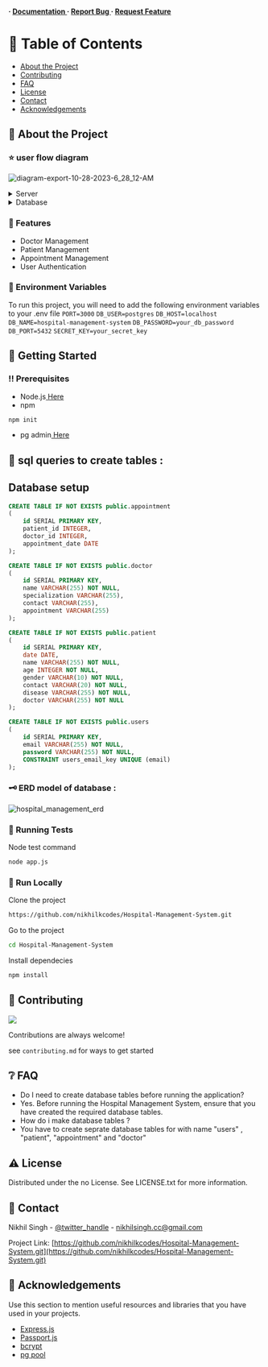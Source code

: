 <h4> <span> · </span> <a href="https://github.com/nikhilkcodes/Hospital-Management-System/blob/master/README.md"> Documentation </a> <span> · </span> <a href="https://github.com/nikhilkcodes/Hospital-Management-System/issues"> Report Bug </a> <span> · </span> <a href="https://github.com/nikhilkcodes/Hospital-Management-System/issues"> Request Feature </a> </h4>


# :notebook_with_decorative_cover: Table of Contents

- [About the Project](#star2-about-the-project)
- [Contributing](#wave-contributing)
- [FAQ](#grey_question-faq)
- [License](#warning-license)
- [Contact](#handshake-contact)
- [Acknowledgements](#gem-acknowledgements)


## :star2: About the Project
### ⭐ user flow diagram

![diagram-export-10-28-2023-6_28_12-AM](https://github.com/nikhilkcodes/Hospital-Management-System/assets/86142267/0de052ab-f0bf-41eb-b6f1-ed37b08d001c)
    
<details> <summary>Server</summary> <ul>
<li><a href="">Express.js</a></li>
</ul> </details>
<details> <summary>Database</summary> <ul>
<li><a href="">Postgres</a></li>
</ul> </details>

### :dart: Features
- Doctor Management
- Patient Management
- Appointment Management
- User Authentication


### :key: Environment Variables
To run this project, you will need to add the following environment variables to your .env file
`PORT=3000` 
`DB_USER=postgres`
`DB_HOST=localhost` 
`DB_NAME=hospital-management-system` 
`DB_PASSWORD=your_db_password`
`DB_PORT=5432`
`SECRET_KEY=your_secret_key`



## :toolbox: Getting Started

### :bangbang: Prerequisites

- Node.js<a href="https://nodejs.org/en/"> Here</a>
- npm
```bash
npm init
```
- pg admin<a href="https://www.pgadmin.org/"> Here</a>

## :toolbox: sql queries to create tables :
## Database setup

```sql
CREATE TABLE IF NOT EXISTS public.appointment
(
    id SERIAL PRIMARY KEY,
    patient_id INTEGER,
    doctor_id INTEGER,
    appointment_date DATE
);

CREATE TABLE IF NOT EXISTS public.doctor
(
    id SERIAL PRIMARY KEY,
    name VARCHAR(255) NOT NULL,
    specialization VARCHAR(255),
    contact VARCHAR(255),
    appointment VARCHAR(255)
);

CREATE TABLE IF NOT EXISTS public.patient
(
    id SERIAL PRIMARY KEY,
    date DATE,
    name VARCHAR(255) NOT NULL,
    age INTEGER NOT NULL,
    gender VARCHAR(10) NOT NULL,
    contact VARCHAR(20) NOT NULL,
    disease VARCHAR(255) NOT NULL,
    doctor VARCHAR(255) NOT NULL
);

CREATE TABLE IF NOT EXISTS public.users
(
    id SERIAL PRIMARY KEY,
    email VARCHAR(255) NOT NULL,
    password VARCHAR(255) NOT NULL,
    CONSTRAINT users_email_key UNIQUE (email)
);
```
### 🗝️ ERD model of database :

![hospital_management_erd](https://github.com/nikhilkcodes/Hospital-Management-System/assets/86142267/5bc044c2-025b-4048-85f5-29557697741b)


### :test_tube: Running Tests

Node test command
```bash
node app.js
```


### :running: Run Locally

Clone the project

```bash
https://github.com/nikhilkcodes/Hospital-Management-System.git
```
Go to the project
```bash
cd Hospital-Management-System
```
Install dependecies
```bash
npm install
```


## :wave: Contributing

<a href="https://github.com/nikhilkcodes/Hospital-Management-System.git/graphs/contributors"> <img src="https://contrib.rocks/image?repo=Louis3797/awesome-readme-template" /> </a>

Contributions are always welcome!

see `contributing.md` for ways to get started

## :grey_question: FAQ

- Do I need to create database tables before running the application?
- Yes. Before running the Hospital Management System, ensure that you have created the required database tables.
- How do i make database tables ?
- You have to create seprate database tables for with name "users" , "patient", "appointment" and "doctor"


## :warning: License

Distributed under the no License. See LICENSE.txt for more information.

## :handshake: Contact

Nikhil Singh - [@twitter_handle](https://twitter.com/mainikhilhun) - nikhilsingh.cc@gmail.com

Project Link: [https://github.com/nikhilkcodes/Hospital-Management-System.git](https://github.com/nikhilkcodes/Hospital-Management-System.git)

## :gem: Acknowledgements

Use this section to mention useful resources and libraries that you have used in your projects.

- [Express.js](https://expressjs.com/)
- [Passport.js](https://www.passportjs.org/)
- [bcrypt](https://www.npmjs.com/package/bcrypt)
- [pg pool](https://node-postgres.com/apis/pool)
